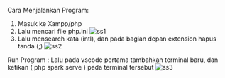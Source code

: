 Cara Menjalankan Program:
1. Masuk ke Xampp/php 
2. Lalu mencari file php.ini
![ss1](https://user-images.githubusercontent.com/108518423/177025783-7b044325-7555-4f9f-92ea-3b4eeb8fc9ac.png)
3. Lalu mensearch kata (intl), dan pada bagian depan extension hapus tanda (;) 
![ss2](https://user-images.githubusercontent.com/108518423/177025931-1b934e04-ef13-4c78-974c-2d571db652fc.png)

Run Program :
Lalu pada vscode pertama tambahkan terminal baru, dan ketikan ( php spark serve ) pada terminal tersebut
![ss3](https://user-images.githubusercontent.com/108518423/177026112-0964893a-b20c-4734-8fad-d81683e28675.png)
